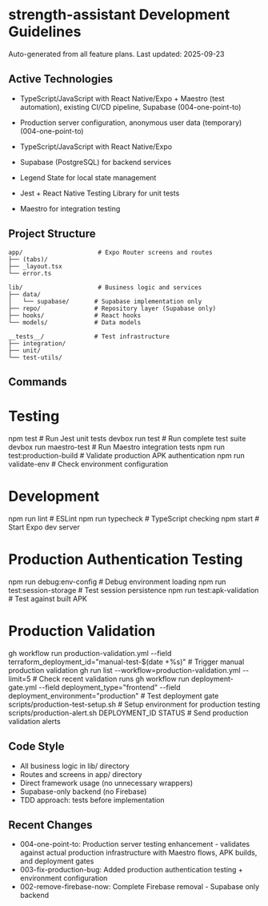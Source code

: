 # strength-assistant Development Guidelines

Auto-generated from all feature plans. Last updated: 2025-09-23

## Active Technologies

- TypeScript/JavaScript with React Native/Expo + Maestro (test automation), existing CI/CD pipeline, Supabase (004-one-point-to)
- Production server configuration, anonymous user data (temporary) (004-one-point-to)

- TypeScript/JavaScript with React Native/Expo
- Supabase (PostgreSQL) for backend services
- Legend State for local state management
- Jest + React Native Testing Library for unit tests
- Maestro for integration testing

## Project Structure

```
app/                     # Expo Router screens and routes
├── (tabs)/
├── _layout.tsx
└── error.ts

lib/                     # Business logic and services
├── data/
│   └── supabase/       # Supabase implementation only
├── repo/               # Repository layer (Supabase only)
├── hooks/              # React hooks
└── models/             # Data models

__tests__/              # Test infrastructure
├── integration/
├── unit/
└── test-utils/
```

## Commands

# Testing

npm test # Run Jest unit tests
devbox run test # Run complete test suite
devbox run maestro-test # Run Maestro integration tests
npm run test:production-build # Validate production APK authentication
npm run validate-env # Check environment configuration

# Development

npm run lint # ESLint
npm run typecheck # TypeScript checking
npm start # Start Expo dev server

# Production Authentication Testing

npm run debug:env-config # Debug environment loading
npm run test:session-storage # Test session persistence
npm run test:apk-validation # Test against built APK

# Production Validation

gh workflow run production-validation.yml --field terraform_deployment_id="manual-test-$(date +%s)" # Trigger manual production validation
gh run list --workflow=production-validation.yml --limit=5 # Check recent validation runs
gh workflow run deployment-gate.yml --field deployment_type="frontend" --field deployment_environment="production" # Test deployment gate
scripts/production-test-setup.sh # Setup environment for production testing
scripts/production-alert.sh DEPLOYMENT_ID STATUS # Send production validation alerts

## Code Style

- All business logic in lib/ directory
- Routes and screens in app/ directory
- Direct framework usage (no unnecessary wrappers)
- Supabase-only backend (no Firebase)
- TDD approach: tests before implementation

## Recent Changes

- 004-one-point-to: Production server testing enhancement - validates against actual production infrastructure with Maestro flows, APK builds, and deployment gates
- 003-fix-production-bug: Added production authentication testing + environment configuration
- 002-remove-firebase-now: Complete Firebase removal - Supabase only backend

<!-- MANUAL ADDITIONS START -->
<!-- MANUAL ADDITIONS END -->
